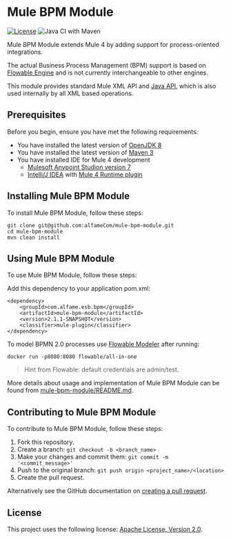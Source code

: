 # Mule BPM Module

[![License](https://img.shields.io/hexpm/l/plug.svg)](https://github.com/alfameCom/mule-bpm-module/blob/master/LICENSE.txt)
![Java CI with Maven](https://github.com/alfameCom/mule-bpm-module/workflows/Java%20CI%20with%20Maven/badge.svg)

Mule BPM Module extends Mule 4 by adding support for process-oriented integrations.

The actual Business Process Management (BPM) support is based on [Flowable Engine](https://github.com/flowable/flowable-engine) and is not currently interchangeable to other engines.

This module provides standard Mule XML API and [Java API](mule-bpm-api), which is also used internally by all XML based operations.

## Prerequisites

Before you begin, ensure you have met the following requirements:
* You have installed the latest version of [OpenJDK 8](https://adoptopenjdk.net)
* You have installed the latest version of [Maven 3](http://maven.apache.org)
* You have installed IDE for Mule 4 development
  * [Mulesoft Anypoint Studion version 7](https://www.mulesoft.com/lp/dl/studio)
  * [Intelli/J IDEA](https://www.jetbrains.com/idea/) with [Mule 4 Runtime plugin](https://plugins.jetbrains.com/plugin/10822-mule-4-runtime-)

## Installing Mule BPM Module

To install Mule BPM Module, follow these steps:
```
git clone git@github.com:alfameCom/mule-bpm-module.git
cd mule-bpm-module
mvn clean install
```

## Using Mule BPM Module

To use Mule BPM Module, follow these steps:

Add this dependency to your application pom.xml:

```
<dependency>
	<groupId>com.alfame.esb.bpm</groupId>
	<artifactId>mule-bpm-module</artifactId>
	<version>2.1.1-SNAPSHOT</version>
	<classifier>mule-plugin</classifier>
</dependency>
```

To model BPMN 2.0 processes use [Flowable Modeler](http://localhost:8080/flowable-modeler) after running:
```
docker run -p8080:8080 flowable/all-in-one
```

> Hint from Flowable: default credentials are admin/test.

More details about usage and implementation of Mule BPM Module can be found from [mule-bpm-module/README.md](mule-bpm-module/README.md).

## Contributing to Mule BPM Module
To contribute to Mule BPM Module, follow these steps:

1. Fork this repository.
2. Create a branch: `git checkout -b <branch_name>`
3. Make your changes and commit them: `git commit -m '<commit_message>'`
4. Push to the original branch: `git push origin <project_name>/<location>`
5. Create the pull request.

Alternatively see the GitHub documentation on [creating a pull request](https://help.github.com/en/github/collaborating-with-issues-and-pull-requests/creating-a-pull-request).

## License

This project uses the following license: [Apache License, Version 2.0](https://www.apache.org/licenses/LICENSE-2.0).

